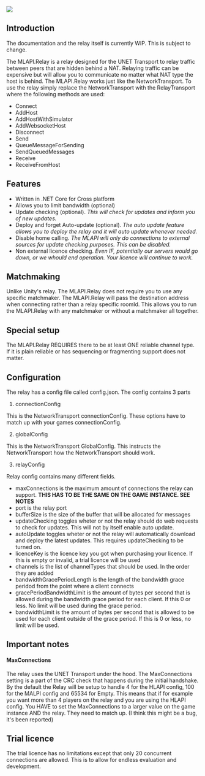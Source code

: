 
![](https://i.imgur.com/dJdKQYn.png)

## Introduction
The documentation and the relay itself is currently WIP. This is subject to change.

The MLAPI.Relay is a relay designed for the UNET Transport to relay traffic between peers that are hidden behind a NAT. Relaying traffic can be expensive but will allow you to communicate no matter what NAT type the host is behind. The MLAPI.Relay works just like the NetworkTransport. To use the relay simply replace the NetworkTransport with the RelayTransport where the following methods are used:
* Connect
* AddHost
* AddHostWithSimulator
* AddWebsocketHost
* Disconnect
* Send
* QueueMessageForSending
* SendQueuedMessages
* Receive
* ReceiveFromHost

## Features
* Written in .NET Core for Cross platform
* Allows you to limit bandwidth (optional)
* Update checking (optional). _This will check for updates and inform you of new updates._
* Deploy and forget Auto-update (optional). _The auto update feature allows you to deploy the relay and it will auto update whenever needed._
* Disable home calling. _The MLAPI will only do connections to external sources for update checking purposes. This can be disabled._
* Non external licence checking. _Even IF, potentially our servers would go down, or we whould end operation. Your licence will continue to work._

## Matchmaking
Unlike Unity's relay. The MLAPI.Relay does not require you to use any specific matchmaker. The MLAPI.Relay will pass the destination address when connecting rather than a relay specific roomId. This allows you to run the MLAPI.Relay with any matchmaker or without a matchmaker all together.

## Special setup
The MLAPI.Relay REQUIRES there to be at least ONE reliable channel type. If it is plain reliable or has sequencing or fragmenting support does not matter.

## Configuration
The relay has a config file called config.json. The config contains 3 parts

1. connectionConfig

This is the NetworkTransport connectionConfig. These options have to match up with your games connectionConfig.

2. globalConfig

This is the NetworkTransport GlobalConfig. This instructs the NetworkTransport how the NetworkTransport should work.

3. relayConfig

Relay config contains many different fields.

* maxConnections is the maximum amount of connections the relay can support. 
**THIS HAS TO BE THE SAME ON THE GAME INSTANCE. SEE NOTES**
* port is the relay port
* bufferSize is the size of the buffer that will be allocated for messages
* updateChecking toggles wheter or not the relay should do web requests to check for updates. This will not by itself enable auto update.
* autoUpdate toggles wheter or not the relay will automatically download and deploy the latest updates. This requires updateChecking to be turned on.
* licenceKey is the licence key you got when purchasing your licence. If this is empty or invalid, a trial licence will be used
* channels is the list of channelTypes that should be used. In the order they are added
* bandwidthGracePeriodLength is the length of the bandwidth grace peridod from the point where a client connects
* gracePeriodBandwidthLimit is the amount of bytes per second that is allowed during the bandwidth grace period for each client. If this 0 or less. No limit will be used during the grace period.
* bandwidthLimit is the amount of bytes per second that is allowed to be used for each client outside of the grace period. If this is 0 or less, no limit will be used.

## Important notes
#### MaxConnections
The relay uses the UNET Transport under the hood. 
The MaxConnections setting is a part of the CRC check that happens during the initial handshake.
By the default the Relay will be setup to handle 4 for the HLAPI config, 100 for the MALPI config and 65534 for Empty. 
This means that if for example you want more than 4 players on the relay and you are using the HLAPI config. 
You HAVE to set the MaxConnections to a larger value on the game instance AND the relay. 
They need to match up. (I think this might be a bug, it's been reported)
## Trial licence
The trial licence has no limitations except that only 20 concurrent connections are allowed. This is to allow for endless evaluation and development.
